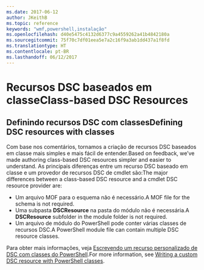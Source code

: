```yaml
---
ms.date: 2017-06-12
author: JKeithB
ms.topic: reference
keywords: "wmf,powershell,instalação"
ms.openlocfilehash: d40e5475c4132d6377c9a4559262a41b4842180a
ms.sourcegitcommit: 75f70c7df01eea5e7a2c16f9a3ab1dd437a1f8fd
ms.translationtype: HT
ms.contentlocale: pt-BR
ms.lasthandoff: 06/12/2017
---
```

# <a name="class-based-dsc-resources"></a><span data-ttu-id="02038-102">Recursos DSC baseados em classe</span><span class="sxs-lookup"><span data-stu-id="02038-102">Class-based DSC Resources</span></span>

## <a name="defining-dsc-resources-with-classes"></a><span data-ttu-id="02038-103">Definindo recursos DSC com classes</span><span class="sxs-lookup"><span data-stu-id="02038-103">Defining DSC resources with classes</span></span>

<span data-ttu-id="02038-104">Com base nos comentários, tornamos a criação de recursos DSC baseados em classe mais simples e mais fácil de entender.</span><span class="sxs-lookup"><span data-stu-id="02038-104">Based on feedback, we’ve made authoring class-based DSC resources simpler and easier to understand.</span></span> <span data-ttu-id="02038-105">As principais diferenças entre um recurso DSC baseado em classe e um provedor de recursos DSC de cmdlet são:</span><span class="sxs-lookup"><span data-stu-id="02038-105">The major differences between a class-based DSC resource and a cmdlet DSC resource provider are:</span></span>

* <span data-ttu-id="02038-106">Um arquivo MOF para o esquema não é necessário.</span><span class="sxs-lookup"><span data-stu-id="02038-106">A MOF file for the schema is not required.</span></span>
* <span data-ttu-id="02038-107">Uma subpasta **DSCResource** na pasta do módulo não é necessária.</span><span class="sxs-lookup"><span data-stu-id="02038-107">A **DSCResource** subfolder in the module folder is not required.</span></span>
* <span data-ttu-id="02038-108">Um arquivo de módulo do PowerShell pode conter várias classes de recursos DSC.</span><span class="sxs-lookup"><span data-stu-id="02038-108">A PowerShell module file can contain multiple DSC resource classes.</span></span>

<span data-ttu-id="02038-109">Para obter mais informações, veja [Escrevendo um recurso personalizado de DSC com classes do PowerShell](https://msdn.microsoft.com/powershell/dsc/authoringresource).</span><span class="sxs-lookup"><span data-stu-id="02038-109">For more information, see [Writing a custom DSC resource with PowerShell classes](https://msdn.microsoft.com/powershell/dsc/authoringresource).</span></span>

